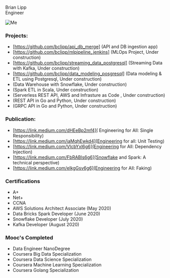 Brian Lipp   
Engineer

![Me](https://media-exp1.licdn.com/dms/image/C4E03AQHDiHvcBV7cxg/profile-displayphoto-shrink_200_200/0?e=1594252800&v=beta&t=burBmC1awvZaL7SXrXXvKaXJnhn4wB3YErfRKedvqiw)

### Projects:
* [https://github.com/bclipp/api_db_merge] (API and DB ingestion app)
* [https://github.com/bclipp/mlpipeline_jenkins] (MLOps Project, Under construction) 
* [https://github.com/bclipp/streaming_data_postgresql] (Streaming Data with Kafka, Under construction) 
* [https://github.com/bclipp/data_modeling_posgresql] (Data modeling & ETL using Postgresql, Under construction)
* (Data Warehouse with Snowflake, Under construction)  
* (Spark ETL in Scala, Under construction)  
* (Serverless REST API, AWS and  Infrasture as Code , Under construction)  
* (REST API in Go and Python, Under construction)   
* (GRPC API in Go and Python, Under construction)  

### Publication:


 * [https://link.medium.com/dHEeBp2mf4]( Engineering for All: Single Responsibility)   
 * [https://link.medium.com/iaMqhEwkd4](Engineering for all: Unit Testing)   
 * [https://link.medium.com/VlcbYxl6g6](Engineering for All: Dependency Injection)   
 * [https://link.medium.com/FbRABls6g6](Snowflake and Spark: A technical perspective)   
 * [https://link.medium.com/elkgGsv6g6](Engineering for All: Faking)   
 
 ### Certifications
 * A+
 * Net+
 * CCNA
 * AWS Solutions Architect Associate (May 2020)
 * Data Bricks Spark Developer (June 2020)
 * Snowflake Developer (July 2020)
 * Kafka Developer (August 2020)
 
 ### Mooc's Completed
 * Data Engineer NanoDegree
 * Coursera Big Data Specialization
 * Coursera Data Science Specialization
 * Coursera Machine Learning Specialization
 * Coursera Golang Specialization
 
